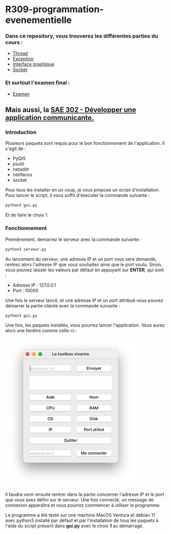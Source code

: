 # R309-programmation-evenementielle
 
### Dans ce repository, vous trouverez les différentes parties du cours : 
- [Thread](https://github.com/martinbaumg/R309-programmation-evenementielle/tree/main/Thread)
- [Exception](https://github.com/martinbaumg/R309-programmation-evenementielle/tree/main/Exception)
- [Interface graphique](https://github.com/martinbaumg/R309-programmation-evenementielle/tree/main/Interface-graphique)
- [Socket](https://github.com/martinbaumg/R309-programmation-evenementielle/tree/main/Socket)
### Et surtout l'examen final : 
- [Examen](https://github.com/martinbaumg/R309-programmation-evenementielle/tree/main/Examen)

## Mais aussi, la [SAE 302 - Développer une application communicante.](https://github.com/martinbaumg/R309-programmation-evenementielle/tree/main/SAE302-application-communicante)

### Introduction
Plusieurs paquets sont requis pour le bon fonctionnement de l'application. Il s'agit de : 
- PyQt5
- psutil
- netaddr
- netifaces
- socket

Pour tous les installer en un coup, je vous propose un script d'installation. Pour lancer le script, il vous suffit d'éxecuter la commande suivante :
```bash 
python3 gui.py
```
Et de faire le choix 1. 


### Fonctionnement
Premièrement, demarrez le serveur avec la commande suivante :
```bash
python3 serveur.py
```

Au lancement du serveur, une adresse IP et un port vous sera demandé, rentrez alors l'adresse IP que vous souhaitez ainsi que le port voulu. Sinon, vous pouvez laisser les valeurs par défaut en appuyant sur **ENTER**, qui sont :
- Adresse IP : 127.0.0.1
- Port : 10000

Une fois le serveur lancé, et une adresse IP et un port attribué vous pouvez démarrer la partie cliente avec la commande suivante :
```bash
python3 gui.py
```

Une fois, les paquets installés, vous pourrez lancer l'application. Vous aurez alors une fenêtre comme celle-ci :

![alt text](https://github.com/martinbaumg/R309-programmation-evenementielle/blob/main/SAE302-application-communicante/img/img1.png)

Il faudra venir ensuite rentrer dans la partie concerner l'adresse IP et le port que vous avez défini sur le serveur. Une fois connecté, un message de connexion apparaîtra et vous pourrez commencer à utiliser le programme.

Le programme a été testé sur une machine MacOS Ventura et debian 11 avec python3 installé par défaut et par l'installation de tous les paquets à l'aide du script présent dans **gui.py** avec le choix **1** au démarrage.
